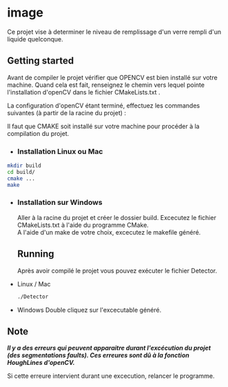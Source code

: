 # image

Ce projet vise à determiner le niveau de remplissage d'un verre rempli d'un liquide quelconque.

## Getting started

Avant de compiler le projet vérifier que OPENCV est bien installé sur votre machine. Quand cela est fait, renseignez le chemin vers lequel pointe l'installation d'openCV dans le fichier CMakeLists.txt .

La configuration d'openCV étant terminé, effectuez les commandes suivantes (à partir de la racine du projet) :

Il faut que CMAKE soit installé sur votre machine pour procéder à la compilation du projet.

- ### Installation Linux ou Mac

```bash
mkdir build
cd build/
cmake ...
make
```

- ### Installation sur Windows

  Aller à la racine du projet et créer le dossier build. Excecutez le fichier CMakeLists.txt à l'aide du programme CMake.  
  A l'aide d'un make de votre choix, excecutez le makefile généré.

  ## Running

  Après avoir compilé le projet vous pouvez exécuter le fichier Detector.

- Linux / Mac

  ```bash
  ./Detector
  ```

- Windows
  Double cliquez sur l'excecutable généré.

## Note

**_Il y a des erreurs qui peuvent apparaitre durant l'excécution du projet (des segmentations faults). Ces erreures sont dû à la fonction HoughLines d'openCV._**

Si cette erreure intervient durant une excecution, relancer le programme.

